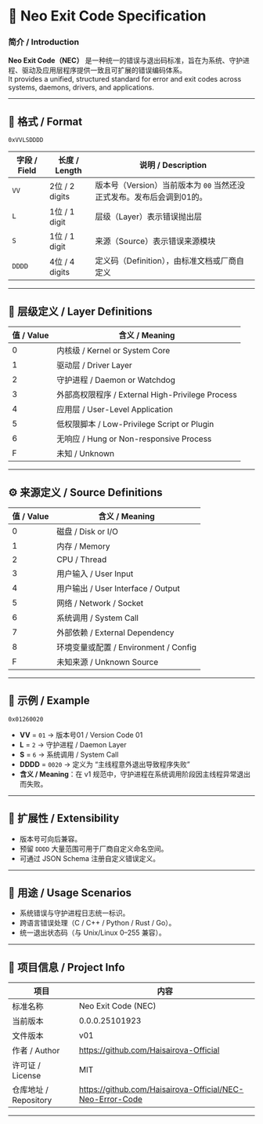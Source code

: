 # 🧩 Neo Exit Code Specification

### 简介 / Introduction
**Neo Exit Code（NEC）** 是一种统一的错误与退出码标准，旨在为系统、守护进程、驱动及应用层程序提供一致且可扩展的错误编码体系。  
It provides a unified, structured standard for error and exit codes across systems, daemons, drivers, and applications.

---

## 🧱 格式 / Format
```
0xVVLSDDDD
```

| 字段 / Field | 长度 / Length | 说明 / Description |
|---------------|---------------|--------------------|
| `VV` | 2位 / 2 digits | 版本号（Version）当前版本为 `00` 当然还没正式发布。发布后会调到01的。|
| `L` | 1位 / 1 digit | 层级（Layer）表示错误抛出层 |
| `S` | 1位 / 1 digit | 来源（Source）表示错误来源模块 |
| `DDDD` | 4位 / 4 digits | 定义码（Definition），由标准文档或厂商自定义 |

---

## 🧮 层级定义 / Layer Definitions

| 值 / Value | 含义 / Meaning |
|-------------|----------------|
| 0 | 内核级 / Kernel or System Core |
| 1 | 驱动层 / Driver Layer |
| 2 | 守护进程 / Daemon or Watchdog |
| 3 | 外部高权限程序 / External High-Privilege Process |
| 4 | 应用层 / User-Level Application |
| 5 | 低权限脚本 / Low-Privilege Script or Plugin |
| 6 | 无响应 / Hung or Non-responsive Process |
| F | 未知 / Unknown |

---

## ⚙️ 来源定义 / Source Definitions

| 值 / Value | 含义 / Meaning |
|-------------|----------------|
| 0 | 磁盘 / Disk or I/O |
| 1 | 内存 / Memory |
| 2 | CPU / Thread |
| 3 | 用户输入 / User Input |
| 4 | 用户输出 / User Interface / Output |
| 5 | 网络 / Network / Socket |
| 6 | 系统调用 / System Call |
| 7 | 外部依赖 / External Dependency |
| 8 | 环境变量或配置 / Environment / Config |
| F | 未知来源 / Unknown Source |

---

## 📘 示例 / Example

```
0x01260020
```

- **VV** = `01` → 版本号01 / Version Code 01  
- **L** = `2` → 守护进程 / Daemon Layer  
- **S** = `6` → 系统调用 / System Call  
- **DDDD** = `0020` → 定义为 “主线程意外退出导致程序失败”  
- **含义 / Meaning**：在 v1 规范中，守护进程在系统调用阶段因主线程异常退出而失败。

---

## 🧩 扩展性 / Extensibility

- 版本号可向后兼容。
- 预留 `DDDD` 大量范围可用于厂商自定义命名空间。
- 可通过 JSON Schema 注册自定义错误定义。

---

## 🧰 用途 / Usage Scenarios

- 系统错误与守护进程日志统一标识。
- 跨语言错误处理（C / C++ / Python / Rust / Go）。
- 统一退出状态码（与 Unix/Linux 0–255 兼容）。

---

## 🧷 项目信息 / Project Info

| 项目 | 内容 |
|------|------|
| 标准名称 | Neo Exit Code (NEC) |
| 当前版本 | 0.0.0.25101923 |
| 文件版本 | v01 |
| 作者 / Author | https://github.com/Haisairova-Official |
| 许可证 / License | MIT |
| 仓库地址 / Repository | https://github.com/Haisairova-Official/NEC-Neo-Error-Code |

---
